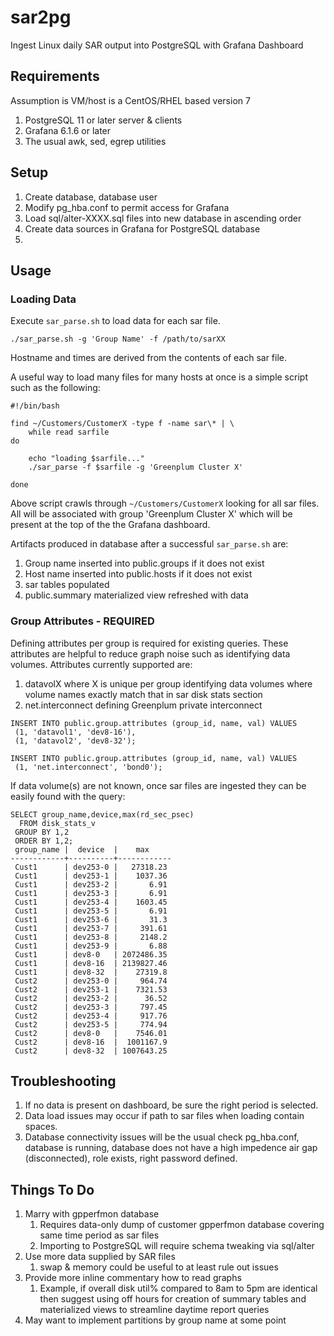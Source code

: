 # sar2pg
Ingest Linux daily SAR output into PostgreSQL with Grafana Dashboard

## Requirements

Assumption is VM/host is a CentOS/RHEL based version 7

1. PostgreSQL 11 or later server & clients 
1. Grafana 6.1.6 or later
1. The usual awk, sed, egrep utilities


## Setup

1. Create database, database user
1. Modify pg_hba.conf to permit access for Grafana
1. Load sql/alter-XXXX.sql files into new database in ascending order
1. Create data sources in Grafana for PostgreSQL database
1. 


## Usage

### Loading Data

Execute `sar_parse.sh` to load data for each sar file.
```
./sar_parse.sh -g 'Group Name' -f /path/to/sarXX
```
Hostname and times are derived from the contents of each sar file.

A useful way to load many files for many hosts at once is a simple script such as the following:
```
#!/bin/bash

find ~/Customers/CustomerX -type f -name sar\* | \
	while read sarfile
do

	echo "loading $sarfile..."
	./sar_parse -f $sarfile -g 'Greenplum Cluster X'

done
```
Above script crawls through `~/Customers/CustomerX` looking for all sar files.  All will be associated with group 'Greenplum Cluster X' which will be present at the top of the the Grafana dashboard.

Artifacts produced in database after a successful `sar_parse.sh` are:
1. Group name inserted into public.groups if it does not exist
1. Host name inserted into public.hosts if it does not exist
1. sar tables populated
1. public.summary materialized view refreshed with data



### Group Attributes - REQUIRED

Defining attributes per group is required for existing queries.  These attributes are helpful to reduce graph noise such as identifying data volumes.  Attributes currently supported are:
1. datavolX where X is unique per group identifying data volumes where volume names exactly match that in sar disk stats section
1. net.interconnect defining Greenplum private interconnect

```
INSERT INTO public.group.attributes (group_id, name, val) VALUES
 (1, 'datavol1', 'dev8-16'),
 (1, 'datavol2', 'dev8-32');

INSERT INTO public.group.attributes (group_id, name, val) VALUES
 (1, 'net.interconnect', 'bond0');
```

If data volume(s) are not known, once sar files are ingested they can be easily found with the query:
```
SELECT group_name,device,max(rd_sec_psec)
  FROM disk_stats_v
 GROUP BY 1,2
 ORDER BY 1,2;
 group_name |  device  |    max
------------+----------+------------
 Cust1      | dev253-0 |   27318.23
 Cust1      | dev253-1 |    1037.36
 Cust1      | dev253-2 |       6.91
 Cust1      | dev253-3 |       6.91
 Cust1      | dev253-4 |    1603.45
 Cust1      | dev253-5 |       6.91
 Cust1      | dev253-6 |       31.3
 Cust1      | dev253-7 |     391.61
 Cust1      | dev253-8 |     2148.2
 Cust1      | dev253-9 |       6.88
 Cust1      | dev8-0   | 2072486.35
 Cust1      | dev8-16  | 2139827.46
 Cust1      | dev8-32  |    27319.8
 Cust2      | dev253-0 |     964.74
 Cust2      | dev253-1 |    7321.53
 Cust2      | dev253-2 |      36.52
 Cust2      | dev253-3 |     797.45
 Cust2      | dev253-4 |     917.76
 Cust2      | dev253-5 |     774.94
 Cust2      | dev8-0   |    7546.01
 Cust2      | dev8-16  |  1001167.9
 Cust2      | dev8-32  | 1007643.25
```


## Troubleshooting

1. If no data is present on dashboard, be sure the right period is selected.
1. Data load issues may occur if path to sar files when loading contain spaces.
1. Database connectivity issues will be the usual check pg_hba.conf, database is running, database does not have a high impedence air gap (disconnected), role exists, right password defined.


## Things To Do

1. Marry with gpperfmon database
   1. Requires data-only dump of customer gpperfmon database covering same time period as sar files
   1. Importing to PostgreSQL will require schema tweaking via sql/alter
1. Use more data supplied by SAR files
   1. swap & memory could be useful to at least rule out issues
1. Provide more inline commentary how to read graphs
   1. Example, if overall disk util% compared to 8am to 5pm are identical then suggest using off hours for creation of summary tables and materialized views to streamline daytime report queries
1. May want to implement partitions by group name at some point

